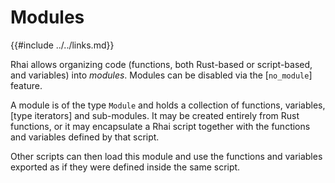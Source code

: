 Modules
=======

{{#include ../../links.md}}

Rhai allows organizing code (functions, both Rust-based or script-based, and variables) into _modules_.
Modules can be disabled via the [`no_module`] feature.

A module is of the type `Module` and holds a collection of functions, variables, [type iterators] and sub-modules.
It may be created entirely from Rust functions, or it may encapsulate a Rhai script together with the functions
and variables defined by that script.

Other scripts can then load this module and use the functions and variables exported as if they were
defined inside the same script.
